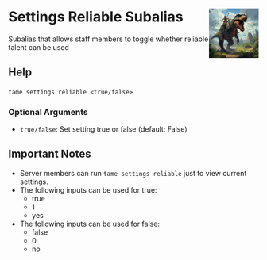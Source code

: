 <h1>Settings Reliable Subalias<img align="right" src="../../../Data/main.png" width="100px"></h1>

Subalias that allows staff members to toggle whether reliable talent can be used

## Help
`tame settings reliable <true/false>`

### Optional Arguments
- `true/false`: Set setting true or false (default: False)

## Important Notes
- Server members can run `tame settings reliable` just to view current settings.
- The following inputs can be used for true:
    - true
    - 1
    - yes
- The following inputs can be used for false:
    - false
    - 0
    - no